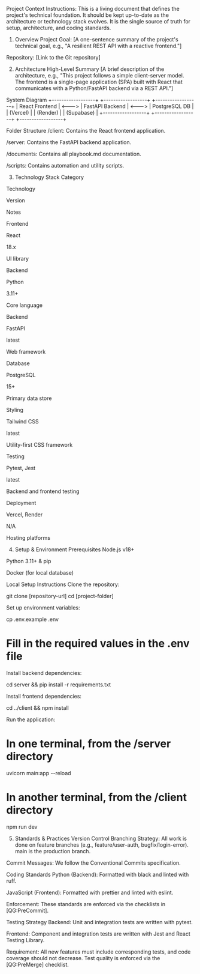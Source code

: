Project Context
Instructions: This is a living document that defines the project's technical foundation. It should
be kept up-to-date as the architecture or technology stack evolves. It is the single source of truth
for setup, architecture, and coding standards.

1. Overview
Project Goal: [A one-sentence summary of the project's technical goal, e.g., "A resilient REST API
with a reactive frontend."]

Repository: [Link to the Git repository]

2. Architecture
High-Level Summary
[A brief description of the architecture, e.g., "This project follows a simple client-server model.
The frontend is a single-page application (SPA) built with React that communicates with a
Python/FastAPI backend via a REST API."]

System Diagram
+------------------+           +------------------+           +------------------+
| React Frontend   |   <--->   | FastAPI Backend  |   <--->   | PostgreSQL DB    |
| (Vercel)         |           | (Render)         |           | (Supabase)       |
+------------------+           +------------------+           +------------------+

Folder Structure
/client: Contains the React frontend application.

/server: Contains the FastAPI backend application.

/documents: Contains all playbook.md documentation.

/scripts: Contains automation and utility scripts.

3. Technology Stack
Category

Technology

Version

Notes

Frontend

React

18.x

UI library

Backend

Python

3.11+

Core language

Backend

FastAPI

latest

Web framework

Database

PostgreSQL

15+

Primary data store

Styling

Tailwind CSS

latest

Utility-first CSS framework

Testing

Pytest, Jest

latest

Backend and frontend testing

Deployment

Vercel, Render

N/A

Hosting platforms

4. Setup & Environment
Prerequisites
Node.js v18+

Python 3.11+ & pip

Docker (for local database)

Local Setup Instructions
Clone the repository:

git clone [repository-url]
cd [project-folder]

Set up environment variables:

cp .env.example .env

# Fill in the required values in the .env file

Install backend dependencies:

cd server && pip install -r requirements.txt

Install frontend dependencies:

cd ../client && npm install

Run the application:

# In one terminal, from the /server directory

uvicorn main:app --reload

# In another terminal, from the /client directory

npm run dev

5. Standards & Practices
Version Control
Branching Strategy: All work is done on feature branches (e.g., feature/user-auth,
bugfix/login-error). main is the production branch.

Commit Messages: We follow the Conventional Commits specification.

Coding Standards
Python (Backend): Formatted with black and linted with ruff.

JavaScript (Frontend): Formatted with prettier and linted with eslint.

Enforcement: These standards are enforced via the checklists in [QG:PreCommit].

Testing Strategy
Backend: Unit and integration tests are written with pytest.

Frontend: Component and integration tests are written with Jest and React Testing Library.

Requirement: All new features must include corresponding tests, and code coverage should not
decrease. Test quality is enforced via the [QG:PreMerge] checklist.
